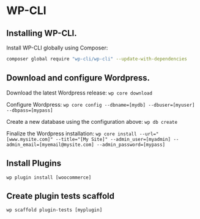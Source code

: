 WP-CLI
======


Installing WP-CLI.
--------------------------------------------------

Install WP-CLI globally using Composer:

```bash
composer global require "wp-cli/wp-cli" --update-with-dependencies
```


Download and configure Wordpress.
--------------------------------------------------

Download the latest Wordpress release:
`wp core download`


Configure Wordpress:
`wp core config --dbname=[mydb] --dbuser=[myuser] --dbpass=[mypass]`


Create a new database using the configuration above:
`wp db create`


Finalize the Wordpress installation:
`wp core install --url="[www.mysite.com]" --title="[My Site]" --admin_user=[myadmin] --admin_email=[myemail@mysite.com] --admin_password=[mypass]`


Install Plugins
--------------------------------------------------
`wp plugin install [woocommerce]`


Create plugin tests scaffold
--------------------------------------------------
`wp scaffold plugin-tests [myplugin]`